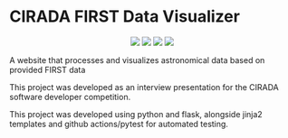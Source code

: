 # CIRADA FIRST Data Visualizer

</p>
<p align="center">
    <img src="https://img.shields.io/badge/flask-2.0.2-blueviolet" />
    <img src="https://img.shields.io/badge/waitress-2.0.0-blue" />
    <img src="https://img.shields.io/badge/astropy-4.3.1-orange" />
    <img src="https://img.shields.io/badge/license-GPL%20v3-green" />
</p>

A website that processes and visualizes astronomical data based on provided FIRST data

This project was developed as an interview presentation for the CIRADA software developer competition.

This project was developed using python and flask, alongside jinja2 templates and github actions/pytest for automated testing.